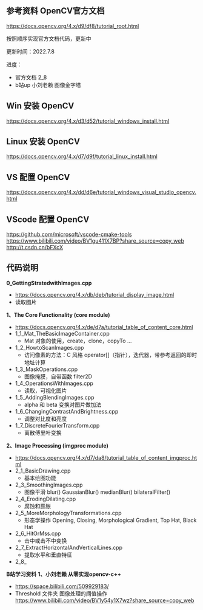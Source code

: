 ## 参考资料 OpenCV官方文档
https://docs.opencv.org/4.x/d9/df8/tutorial_root.html

按照顺序实现官方文档代码，更新中

更新时间：2022.7.8

进度：
* 官方文档 2_8 
* b站up 小刘老赖 图像金字塔

## Win 安装 OpenCV
https://docs.opencv.org/4.x/d3/d52/tutorial_windows_install.html

## Linux 安装 OpenCV
https://docs.opencv.org/4.x/d7/d9f/tutorial_linux_install.html

## VS 配置 OpenCV
https://docs.opencv.org/4.x/dd/d6e/tutorial_windows_visual_studio_opencv.html

## VScode 配置 OpenCV
https://github.com/microsoft/vscode-cmake-tools
https://www.bilibili.com/video/BV1gu411X7BP?share_source=copy_web
http://t.csdn.cn/bFXcX

## 代码说明
**0_GettingStratedwithImages.cpp**
  * https://docs.opencv.org/4.x/db/deb/tutorial_display_image.html
  * 读取图片

**1、The Core Functionality (core module)**
* https://docs.opencv.org/4.x/de/d7a/tutorial_table_of_content_core.html
* 1_1_Mat_TheBasicImageContainer.cpp
  * Mat 对象的使用，create，clone，copyTo ...
* 1_2_HowtoScanImages.cpp
  * 访问像素的方法：C 风格 operator[]（指针），迭代器，带参考返回的即时地址计算
* 1_3_MaskOperations.cpp
  * 图像掩膜，自带函数 filter2D
* 1_4_OperationsWithImages.cpp
  * 读取，可视化图片
* 1_5_AddingBlendingImages.cpp
  * alpha 和 beta 变换对图片做加法
* 1_6_ChangingContrastAndBrightness.cpp
  * 调整对比度和亮度
* 1_7_DiscreteFourierTransform.cpp
  * 离散傅里叶变换

**2、Image Processing (imgproc module)**
* https://docs.opencv.org/4.x/d7/da8/tutorial_table_of_content_imgproc.html
* 2_1_BasicDrawing.cpp
  * 基本绘图功能
* 2_3_SmoothingImages.cpp
  * 图像平滑 blur() GaussianBlur() medianBlur() bilateralFilter()
* 2_4_ErodingDilating.cpp
  * 腐蚀和膨胀
* 2_5_MoreMorphologyTransformations.cpp
  * 形态学操作 Opening, Closing, Morphological Gradient, Top Hat, Black Hat 
* 2_6_HitOrMss.cpp
  * 击中或击不中变换
* 2_7_ExtractHorizontalAndVerticalLines.cpp
  * 提取水平和垂直特征
* 2_8_

**B站学习资料**
**1、小刘老赖 从零实现opencv-c++**
* https://space.bilibili.com/509929183/
* Threshold 文件夹 图像处理的阈值操作 https://www.bilibili.com/video/BV1y54y1X7wz?share_source=copy_web